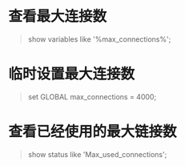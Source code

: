 # 查看最大连接数
> show variables like '%max_connections%';
# 临时设置最大连接数
> set GLOBAL max_connections = 4000;
# 查看已经使用的最大链接数
> show status like 'Max_used_connections'; 
